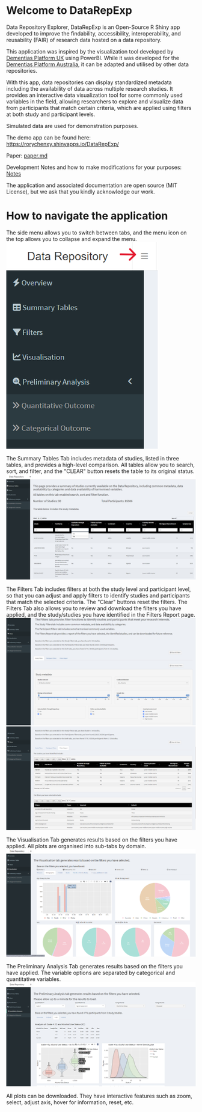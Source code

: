 # Welcome to DataRepExp

Data Repository Explorer, DataRepExp is an Open-Source R Shiny app developed to improve the findability, accessibility, interoperability, and reusability (FAIR) of research data hosted on a data repository.

This application was inspired by the visualization tool developed by [Dementias Platform UK](https://www.dementiasplatform.uk/) using PowerBI. 
While it was developed for the [Dementias Platform Australia](https://www.dementiasplatform.com.au/), it can be adapted and utilised by other data repositories.


With this app, data repositories can display standardized metadata including the availability of data across multiple research studies. It provides an interactive data visualization tool for some commonly used variables in the field, allowing researchers to explore and visualize data from participants that match certain criteria, which are applied using filters at both study and participant levels. 

Simulated data are used for demonstration purposes.

The demo app can be found here: https://rorychenxy.shinyapps.io/DataRepExp/

Paper: [paper.md](/paper)

Development Notes and how to make modifications for your purposes: [Notes](/notes)

The application and associated documentation are open source (MIT License), but we ask that you kindly acknowledge our work. 


# How to navigate the application

The side menu allows you to switch between tabs, and the menu icon on the top allows you to collapse and expand the menu.
![Side Menu](/www/sidemenu.png)

The Summary Tables Tab includes metadata of studies, listed in three tables, and provides a high-level comparison. All tables allow you to search, sort, and filter, and the "CLEAR" button resets the table to its original status.
![Summary Tables Tab](/www/Summary.png)

The Filters Tab includes filters at both the study level and participant level, so that you can adjust and apply filters to identify studies and participants that match the selected criteria. 
The "Clear" buttons reset the filters. The Filters Tab also allows you to review and download the filters you have applied, and the study/studies you have identified in the Filters Report page.
![Filters Tab1](/www/Filter_study.png)
![Filters Tab2](/www/FilterReport.png)

The Visualisation Tab generates results based on the filters you have applied. All plots are organised into sub-tabs by domain.
![Visualisation Tab](/www/VisTab.png)

The Preliminary Analysis Tab generates results based on the filters you have applied. The variable options are separated by categorical and quantitative variables.
![Preliminary Analysi Tab](/www/PA.png)

All plots can be downloaded. They have interactive features such as zoom, select, adjust axis, hover for information, reset, etc.

